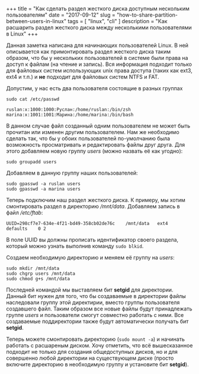 +++
title = "Как сделать раздел жесткого диска доступным нескольким пользователям"
date = "2017-09-12"
slug = "how-to-share-partition-between-users-in-linux"
tags = [ "linux", "cli" ]
description = "Как расшарить раздел жесткого диска между несколькими пользователями в Linux"
+++
 

Данная заметка написана для начинающих пользователей Linux. В ней описывается как примонтировать раздел жесткого диска таким образом, что бы у нескольких пользователей в системе были права на доступ к файлам (на чтение и запись). Вся информация подходит только для файловых систем использующих unix права доступа (таких как ext3, ext4 и т.п.) и **не** подходит для файловых систем NTFS и FAT.

Допустим, у нас есть два пользователя состоящие в разных группах

```
sudo cat /etc/passwd

ruslan:x:1000:1000:Руслан:/home/ruslan:/bin/zsh
marina:x:1001:1001:Марина:/home/marina:/bin/bash
```

В данном случае файл созданный одним пользователем не может быть прочитан или изменен другим пользователем. Нам же необходимо сделать так, что бы у обоих пользователей по-умолчанию была возможность просматривать и редактировать файлы друг друга. Для этого добавляем новую группу *users* (можно назвать её как угодно):

```
sudo groupadd users
```

Добавляем в данную группу наших пользователей:

```
sudo gpasswd -a ruslan users
sudo gpasswd -a marina users
```

Теперь подключим наш раздел жесткого диска. К примеру, мы хотим смонтировать раздел в директорию */mnt/data*. Добавляем запись в файл */etc/ftab*:

```
UUID=298cf7e7-634e-4f21-bd49-358cb02de76c    /mnt/data   ext4    defaults    0 2
```

В поле UUID вы должны прописать идентификатор своего раздела, который можно узнать выполнив команду `sudo blkid`.

Создаем необходимую директорию и меняем её группу на *users*:

```
sudo mkdir /mnt/data
sudo chgrp users /mnt/data
sudo chmod g+s /mnt/data
```

Последней командой мы выставляем бит **setgid** для директории. Данный бит нужен для того, что бы создаваемые в директории файлы наследовали группу этой директирии, вместо группы пользователя создавшего файл. Таким образом все новые файлы будут принадлежать группе *users* и пользователи смогут совместно работать с ними. Все создаваемые поддиректории также будут автоматически получать бит **setgid**.

Теперь можете смонтировать директорию (`sudo mount -a`) и начинать работать с расшареным диском. Хочу отметить, что всё вышесказанное подходит не только для создания общедоступных дисков, но и для совершенно любой директории на существующем диске (просто включите директорию в необходимую группу и установите бит **setgid**).
